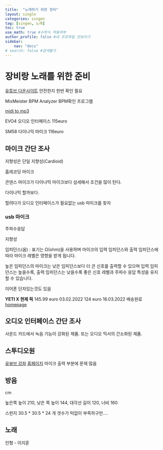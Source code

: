 ```yaml
---
title:  "노래하기 위한 장비"
layout: single
categories: singen
tag: [singen, 노래]
toc: true
use_math: true #수학식 적용여부
author_profile: false #내 프로파일 안보이기
sidebar:
    nav: "docs" 
# search: false #검색불가
---
```


# 장비랑 노래를 위한 준비

<!-- [*참고 링크*](https://www.smartsteuer.de/online/steuerwissen/steuerklassen/){: .notice--success} -->

[유튜브 다운사이트](https://www.flvto.biz/kr115/)
안전한지 한번 확인 필요

MixMeister BPM Analyzer BPM확인 프로그램


[midi to mp3](https://audio.online-convert.com/convert/midi-to-mp3)

EVO4 오디오 인터페이스 115euro

SM58 다이나믹 마이크 116euro

## 마이크 간단 조사
지향성은 단일 지향성(Cardioid)

홈레코딩 마이크

콘덴스 마이크가 다이나믹 마이크보다 섬세해서 조건을 많이 탄다.

다이나믹 할까보다.

할려다가 오디오 인터페이스가 필요없는 usb 마이크를 찾자
### usb 마이크
주파수응답

지향성

임피던스(옴) : 표기는 Ω(ohm)을 사용하며 마이크의 입력 임피던스와 출력 임피던스에 따라 마이크 레벨은 영향을 받게 됩니다.

높은 임피던스의 마이크는 낮은 임피던스보다 더 큰 신호를 출력할 수 있으며 입력 임피던스는 높을수록, 출력 임피던스는 낮을수록 좋은 신호 레벨과 주파수 응답 특성을 유지할 수 있습니다.

이어폰 단자있는것도 있음

**YETI X 현제 픽**
145.99 euro 03.02.2022
124 euro 16.03.2022 배송완료
[homepage](https://www.bluemic.com/ko-kr/products/yeti-x/)
## 오디오 인터페이스 간단 조사
사운드 카드에서 녹음 기능이 강화된 제품. 또는 오디오 믹서의 간소화된 제품.

## 스투디오원
[유뷰브 강좌](https://www.youtube.com/watch?v=r_bErKR6PgI&ab_channel=ORDINARYJOE)
[홈페이지](https://o-joe.com/75?category=765267)
마이크 출력 부분에 문제 많음
## 방음
cm 

높은쪽 높이 210, 낮은 쪽 높이 144, 대각선 길이 120, 너비 160

스펀지 30.5 * 30.5 * 24 개
갯수가 턱없이 부족하구만....

## 노래
인형 - 이지훈
